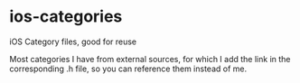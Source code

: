 # ios-categories
iOS Category files, good for reuse

Most categories I have from external sources, for which I add the link in the corresponding .h file, so you can reference them instead of me.
